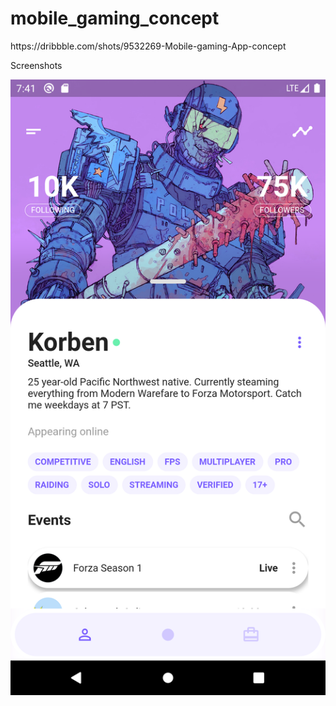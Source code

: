 # mobile_gaming_concept

https:&#x2F;&#x2F;dribbble.com&#x2F;shots&#x2F;9532269-Mobile-gaming-App-concept

Screenshots

![Screenshot](pictures/Screenshot_1600890194.png)